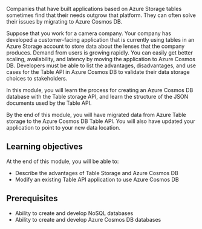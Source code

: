 Companies that have built applications based on Azure Storage tables sometimes find that their needs outgrow that platform. They can often solve their issues by migrating to Azure Cosmos DB.

Suppose that you work for a camera company. Your company has developed a customer-facing application that is currently using tables in an Azure Storage account to store data about the lenses that the company produces. Demand from users is growing rapidly. You can easily get better scaling, availability, and latency by moving the application to Azure Cosmos DB. Developers must be able to list the advantages, disadvantages, and use cases for the Table API in Azure Cosmos DB to validate their data storage choices to stakeholders.

In this module, you will learn the process for creating an Azure Cosmos DB database with the Table storage API, and learn the structure of the JSON documents used by the Table API.

By the end of this module, you will have migrated data from Azure Table storage to the Azure Cosmos DB Table API. You will also have updated your application to point to your new data location.

## Learning objectives

At the end of this module, you will be able to:

- Describe the advantages of Table Storage and Azure Cosmos DB
- Modify an existing Table API application to use Azure Cosmos DB

## Prerequisites

- Ability to create and develop NoSQL databases
- Ability to create and develop Azure Cosmos DB databases
